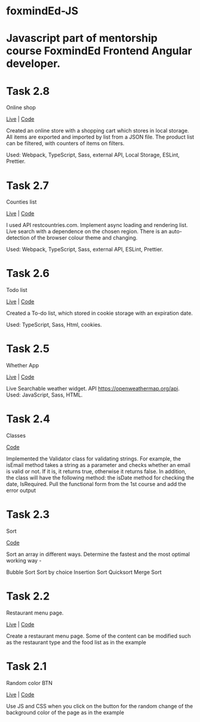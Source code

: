# foxmindEd-JS

Javascript part of mentorship course FoxmindEd Frontend Angular developer. 
====
Task 2.8
==
Online shop

[Live](https://olimpiuus.github.io/foxmindEd-JS/task_2.8/dist/) | [Code](https://github.com/olimpiuus/foxmindEd-JS/tree/task_2.8)

Created an online store with a shopping cart which stores in local storage. All items are exported and imported by list from a JSON file. The product list can be filtered, with counters of items on filters.

Used: Webpack, TypeScript, Sass, external API, Local Storage, ESLint, Prettier.

Task 2.7
==
Counties list

[Live](https://olimpiuus.github.io/foxmindEd-JS/task_2.7/dist/) | [Code](https://github.com/olimpiuus/foxmindEd-JS/tree/task_2.7)

I used API restcountries.com. Implement async loading and rendering list. Live search with a dependence on the chosen region. There is an auto-detection of the browser colour theme and changing.

Used: Webpack, TypeScript, Sass, external API, ESLint, Prettier.


Task 2.6
===
Todo list 

[Live](https://olimpiuus.github.io/foxmindEd-JS/task_2.6/) | [Code](https://github.com/olimpiuus/foxmindEd-JS/tree/task_2.6)

Created a To-do list, which stored in cookie storage with an expiration date.

Used: TypeScript, Sass, Html, cookies.


Task 2.5
===
Whether App

[Live](https://olimpiuus.github.io/foxmindEd-JS/task_2.5/) | [Code](https://github.com/olimpiuus/foxmindEd-JS/tree/task_2.5)

Live Searchable weather widget. API https://openweathermap.org/api. 
Used: JavaScript, Sass, HTML.


Task 2.4 
===
Classes

[Code](https://github.com/olimpiuus/foxmindEd-JS/tree/task_2.4)

Implemented the Validator class for validating strings. For example, the isEmail method takes a string as a parameter and checks whether an email is valid or not. If it is, it returns true, otherwise it returns false. In addition, the class will have the following method: the isDate method for checking the date, IsRequired. Pull the functional form from the 1st course and add the error output


Task 2.3
===
Sort 

[Code](https://github.com/olimpiuus/foxmindEd-JS/tree/task_2.3)

Sort an array in different ways. Determine the fastest and the most optimal working way -

Bubble Sort Sort by choice Insertion Sort Quicksort Merge Sort


Task 2.2
===
Restaurant menu page.

[Live](https://olimpiuus.github.io/foxmindEd-JS/task_2.2/) | [Code](https://github.com/olimpiuus/foxmindEd-JS/tree/task_2.2)

Create a restaurant menu page. Some of the content can be modified such as the restaurant type and the food list as in the example


Task 2.1
===
Random color BTN

[Live](https://olimpiuus.github.io/foxmindEd-JS/task_2.1/) | [Code](https://github.com/olimpiuus/foxmindEd-JS/tree/task_2.1)

Use JS and CSS when you click on the button for the random change of the background color of the page as in the example



